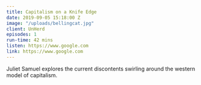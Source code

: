 ```yaml
---
title: Capitalism on a Knife Edge
date: 2019-09-05 15:18:00 Z
image: "/uploads/bellingcat.jpg"
client: UnHerd
episodes: 1
run-time: 42 mins
listen: https://www.google.com
link: https://www.google.com
---
```


Juliet Samuel explores the current discontents swirling around the western model of capitalism.